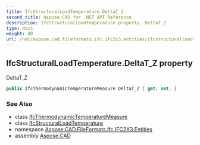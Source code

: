 ```yaml
---
title: IfcStructuralLoadTemperature.DeltaT_Z
second_title: Aspose.CAD for .NET API Reference
description: IfcStructuralLoadTemperature property. DeltaT_Z
type: docs
weight: 40
url: /net/aspose.cad.fileformats.ifc.ifc2x3.entities/ifcstructuralloadtemperature/deltat_z/
---
```

## IfcStructuralLoadTemperature.DeltaT_Z property

DeltaT_Z

```csharp
public IfcThermodynamicTemperatureMeasure DeltaT_Z { get; set; }
```

### See Also

* class [IfcThermodynamicTemperatureMeasure](../../../aspose.cad.fileformats.ifc.ifc2x3.types/ifcthermodynamictemperaturemeasure/)
* class [IfcStructuralLoadTemperature](../)
* namespace [Aspose.CAD.FileFormats.Ifc.IFC2X3.Entities](../../ifcstructuralloadtemperature/)
* assembly [Aspose.CAD](../../../)


